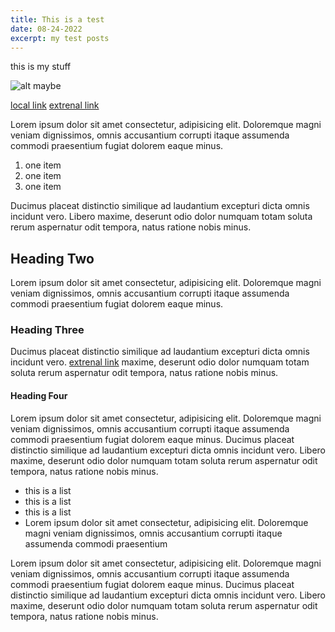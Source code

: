 ```yaml
---
title: This is a test
date: 08-24-2022
excerpt: my test posts
---
```


this is my stuff

![alt maybe](/posts/test.png)

[local link](/)
[extrenal link](https://www.s.com)

Lorem ipsum dolor sit amet consectetur, adipisicing elit. Doloremque magni veniam dignissimos, omnis accusantium corrupti itaque assumenda commodi praesentium fugiat dolorem eaque minus.

1. one item
2. one item
3. one item

Ducimus placeat distinctio similique ad laudantium excepturi dicta omnis incidunt vero. Libero maxime, deserunt odio dolor numquam totam soluta rerum aspernatur odit tempora, natus ratione nobis minus.

## Heading Two

Lorem ipsum dolor sit amet consectetur, adipisicing elit. Doloremque magni veniam dignissimos, omnis accusantium corrupti itaque assumenda commodi praesentium fugiat dolorem eaque minus.

### Heading Three

Ducimus placeat distinctio similique ad laudantium excepturi dicta omnis incidunt vero. [extrenal link](https://www.s.com) maxime, deserunt odio dolor numquam totam soluta rerum aspernatur odit tempora, natus ratione nobis minus.

#### Heading Four

Lorem ipsum dolor sit amet consectetur, adipisicing elit. Doloremque magni veniam dignissimos, omnis accusantium corrupti itaque assumenda commodi praesentium fugiat dolorem eaque minus. Ducimus placeat distinctio similique ad laudantium excepturi dicta omnis incidunt vero. Libero maxime, deserunt odio dolor numquam totam soluta rerum aspernatur odit tempora, natus ratione nobis minus.

- this is a list
- this is a list
- this is a list
- Lorem ipsum dolor sit amet consectetur, adipisicing elit. Doloremque magni veniam dignissimos, omnis accusantium corrupti itaque assumenda commodi praesentium

Lorem ipsum dolor sit amet consectetur, adipisicing elit. Doloremque magni veniam dignissimos, omnis accusantium corrupti itaque assumenda commodi praesentium fugiat dolorem eaque minus. Ducimus placeat distinctio similique ad laudantium excepturi dicta omnis incidunt vero. Libero maxime, deserunt odio dolor numquam totam soluta rerum aspernatur odit tempora, natus ratione nobis minus.
